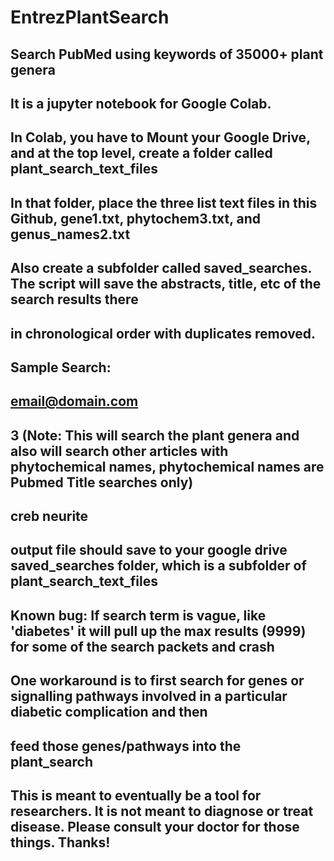 # EntrezPlantSearch
## Search PubMed using keywords of 35000+ plant genera
## It is a jupyter notebook for Google Colab.
## In Colab, you have to Mount your Google Drive, and at the top level, create a folder called plant_search_text_files
## In that folder, place the three list text files in this Github, gene1.txt, phytochem3.txt, and genus_names2.txt
## Also create a subfolder called saved_searches. The script will save the abstracts, title, etc of the search results there
## in chronological order with duplicates removed.
## Sample Search:
## email@domain.com
## 3 (Note: This will search the plant genera and also will search other articles with phytochemical names, phytochemical names are Pubmed Title searches only)
## creb neurite
## output file should save to your google drive saved_searches folder, which is a subfolder of plant_search_text_files

## Known bug: If search term is vague, like 'diabetes' it will pull up the max results (9999) for some of the search packets and crash
## One workaround is to first search for genes or signalling pathways involved in a particular diabetic complication and then
## feed those genes/pathways into the plant_search

## This is meant to eventually be a tool for researchers. It is not meant to diagnose or treat disease. Please consult your doctor for those things. Thanks!
